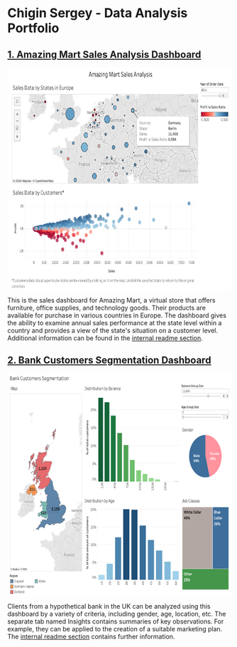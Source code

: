 # Chigin Sergey - Data Analysis Portfolio

## [1. Amazing Mart Sales Analysis Dashboard](https://public.tableau.com/app/profile/sergey6435/viz/AmazingMartSalesAnalysis_17166493804030/AmazingMartSalesAnalysis)
<img src="https://github.com/schigin/portfolio/blob/main/amazing_mart_sales/amazing_mart_sales_analysis_dash_screenshot.png" align="center" height="500" width="670">

This is the sales dashboard for Amazing Mart, a virtual store that offers furniture, office supplies, and technology goods. Their products are available for purchase in various countries in Europe. The dashboard gives the ability to examine annual sales performance at the state level within a country and provides a view of the state's situation on a customer level. Additional information can be found in the [internal readme section](https://github.com/schigin/portfolio/blob/main/amazing_mart_sales/README.md).

## [2. Bank Customers Segmentation Dashboard](https://public.tableau.com/app/profile/sergey6435/viz/BankCustomersSegmentation_17170962710330/CustomerSegmentation)
<img src="https://github.com/schigin/portfolio/blob/main/bank_customers_segmentation/dashboard_screenshot.png" align="center" height="500" width="670">

Clients from a hypothetical bank in the UK can be analyzed using this dashboard by a variety of criteria, including gender, age, location, etc. The separate tab named Insights contains summaries of key observations. For example, they can be applied to the creation of a suitable marketing plan. The [internal readme section](https://github.com/schigin/portfolio/blob/main/bank_customer_segmentation/README.md) contains further information.
